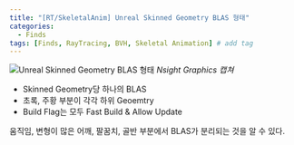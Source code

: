 ```yaml
---
title: "[RT/SkeletalAnim] Unreal Skinned Geometry BLAS 형태"
categories:
  - Finds
tags: [Finds, RayTracing, BVH, Skeletal Animation] # add tag
---
```


![Unreal Skinned Geometry BLAS 형태]({{site.baseurl}}/assets/img/unreal_skinned_geometry_blas.jpg)
<em>Nsight Graphics 캡쳐</em>

* Skinned Geometry당 하나의 BLAS
* 초록, 주황 부분이 각각 하위 Geoemtry
* Build Flag는 모두 Fast Build & Allow Update

움직임, 변형이 많은 어깨, 팔꿈치, 골반 부분에서 BLAS가 분리되는 것을 알 수 있다.